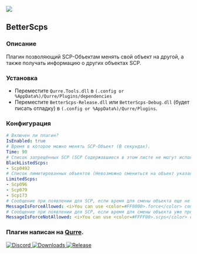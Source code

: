 <a href="https://github.com/I-Aureate-I/BetterScps/releases/latest">
  <img src="https://img.shields.io/github/downloads/I-Aureate-I/BetterScps/total.svg" />
</a>  

## BetterScps
### Описание
Плагин позволяющий SCP-Объектам менять свой объект на другой, а также получать информацию о других объектах SCP.
### Установка
* Переместите `Qurre.Tools.dll` в `(.config or %AppData%)/Qurre/Plugins/dependencies`
* Переместите `BetterScps-Release.dll` или `BetterScps-Debug.dll` (будет писать отладку) в `(.config or %AppData%)/Qurre/Plugins`.
### Конфигурация
```yaml
# Включен ли плагин?
IsEnabled: true
# Время в которое можно менять SCP-Объект (В секундах).
Time: 90
# Список запрещённых SCP (SCP Содержавшиеся в этом листе не могут использовать команду для смены SCP-Объекта).
BlackListedScps:
- Scp0492
# Список лимитированных объектов (Невозможно смениться на объект указанный в этом списке, если за него уже кто-то играет).
LimitedScps:
- Scp096
- Scp079
- Scp173
# Сообщение при появлении для SCP, если время для смены объекта еще не прошло.
MessageIsForceAllowed: <i>You can use <color=#FF0000>.force</color> command to switch your object or <color=#FFFF00>.scps</color> command to find out the status of all objects</i>
# Сообщение при появлении для SCP, если время для смены объекта уже прошло.
MessageIsForceNotAllowed: <i>You can use <color=#FFFF00>.scps</color> command to find out the status of all objects</i>
```
### Плагин написан на [Qurre](https://github.com/Qurre-Team/Qurre-sl).  
<p>
   <a href="https://discord.gg/zGUqfJQebn" alt="Discord">
      <img src="https://discord.com/api/guilds/779412392651653130/embed.png" alt="Discord"/>
   </a>
   <a href="https://github.com/Qurre-Team/Qurre-sl/releases/latest" alt="Downloads">
      <img src="https://img.shields.io/github/downloads/Qurre-Team/Qurre-sl/total?color=%2300b813&style=plastic" alt="Downloads"/>
   </a>
   <a href="https://github.com/Qurre-Team/Qurre-sl/releases/latest" alt="Release">
      <img src="https://img.shields.io/github/v/release/Qurre-Team/Qurre-sl.svg?style=plastic" alt="Release"/>
   </a>
</p>
